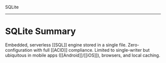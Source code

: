 SQLite

---


# **SQLite Summary**
Embedded, serverless [[SQL]] engine stored in a single file. Zero-configuration with full [[ACID]] compliance. Limited to single-writer but ubiquitous in mobile apps ([[Android]]/[[iOS]]), browsers, and local caching.